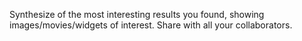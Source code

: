 Synthesize of the most interesting results you found, showing images/movies/widgets of interest. Share with all your collaborators.